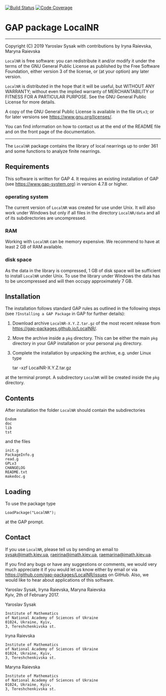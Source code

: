 [![Build Status](https://travis-ci.org/gap-packages/LocalNR.svg?branch=master)](https://travis-ci.org/gap-packages/LocalNR)
[![Code Coverage](https://codecov.io/github/gap-packages/LocalNR/coverage.svg?branch=master&token=)](https://codecov.io/gh/gap-packages/LocalNR)

# GAP package LocalNR

----------------------------------------------------------------------

Copyright (C) 2019
Yaroslav Sysak with contributions by Iryna Raievska, Maryna Raievska

`LocalNR` is free software: you can redistribute it and/or modify
it under the terms of the GNU General Public License as published by
the Free Software Foundation, either version 3 of the license, or
(at your option) any later version.

`LocalNR` is distributed in the hope that it will be useful,
but WITHOUT ANY WARRANTY; without even the implied warranty of
MERCHANTABILITY or FITNESS FOR A PARTICULAR PURPOSE.  See the
GNU General Public License for more details.

A copy of the GNU General Public License is available in the file
`GPLv3`; or for later versions see <https://www.gnu.org/licenses/>.

You can find information on how to contact us at the end of the
README file and on the front page of the documentation.

----------------------------------------------------------------------

The `LocalNR` package contains the library of local nearrings up to
order 361 and some functions to analyze finite nearrings.

## Requirements

This software is written for GAP 4. It requires an existing installation
of GAP (see <https://www.gap-system.org>) in version 4.7.8 or higher.

### operating system

The current version of `LocalNR` was created for use under Unix.
It will also work under Windows but only if all files in the directory
`LocalNR/data` and all of its subdirectories are uncompressed.

### RAM

Working with `LocalNR` can be memory expensive. We recommend to have
at least 2 GB of RAM available. 

### disk space

As the data in the library is compressed, 1 GB of disk space will be 
sufficient to install `LocalNR` under Unix. To use the library under
Windows the data has to be uncompressed and will then occupy
approximately 7 GB.

## Installation

The installation follows standard GAP rules as outlined in the following
steps (see `?Installing a GAP Package` in GAP for further details):

1. Download archive `LocalNR-X.Y.Z.tar.gz` of the most recent release
from <https://gap-packages.github.io/LocalNR/>.

2. Move the archive inside a `pkg` directory. This can be either the main
`pkg` directory in your GAP installation or your personal `pkg` directory.

3. Complete the installation by unpacking the archive, e.g. under Linux type 

    tar -xzf LocalNR-X.Y.Z.tar.gz

at the terminal prompt. A subdirectory `LocalNR` will be created inside
the `pkg` directory.

## Contents

After installation the folder `LocalNR` should contain the subdirectories

    Endom
    doc
    lib
    tst

and the files

    init.g
    PackageInfo.g
    read.g
    GPLv3
    CHANGELOG
    README.txt
    makedoc.g


## Loading

To use the package type

    LoadPackage("LocalNR");
    
at the GAP prompt.


## Contact

If you use `LocalNR`, please tell us by sending an email to
<sysak@imath.kiev.ua>, <raeirina@imath.kiev.ua>, <raemarina@imath.kiev.ua>.

If you find any bugs or have any suggestions or comments, we would
very much appreciate it if you would let us know either by email or
via <https://github.com/gap-packages/LocalNR/issues> on GitHub. Also,
we would like to hear about applications of this software.

Yaroslav Sysak, Iryna Raievska, Maryna Raievska   
Kyiv, 2th of February 2017.

Yaroslav Sysak

    Institute of Mathematics 
    of National Academy of Sciences of Ukraine
    01024, Ukraine, Kyiv, 
    3, Tereshchenkivska st.

Iryna Raievska

    Institute of Mathematics 
    of National Academy of Sciences of Ukraine
    01024, Ukraine, Kyiv, 
    3, Tereshchenkivska st.

Maryna Raievska

    Institute of Mathematics 
    of National Academy of Sciences of Ukraine
    01024, Ukraine, Kyiv, 
    3, Tereshchenkivska st.
